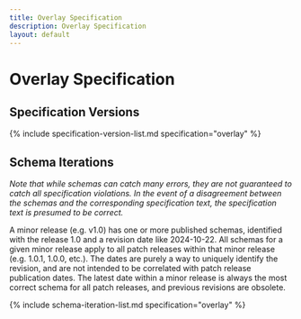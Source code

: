 ```yaml
---
title: Overlay Specification
description: Overlay Specification
layout: default
---
```


# Overlay Specification

## Specification Versions

{% include specification-version-list.md specification="overlay" %}

## Schema Iterations

_Note that while schemas can catch many errors, they are not guaranteed to catch all specification violations.  In the event of a disagreement between the schemas and the corresponding specification text, the specification text is presumed to be correct._

A minor release (e.g. v1.0) has one or more published schemas, identified with the release 1.0 and a revision date like 2024-10-22.  All schemas for a given minor release apply to all patch releases within that minor release (e.g. 1.0.1, 1.0.0, etc.).  The dates are purely a way to uniquely identify the revision, and are not intended to be correlated with patch release publication dates.  The latest date within a minor release is always the most correct schema for all patch releases, and previous revisions are obsolete.

{% include schema-iteration-list.md specification="overlay" %}
